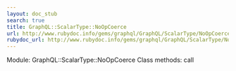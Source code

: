 ```yaml
---
layout: doc_stub
search: true
title: GraphQL::ScalarType::NoOpCoerce
url: http://www.rubydoc.info/gems/graphql/GraphQL/ScalarType/NoOpCoerce
rubydoc_url: http://www.rubydoc.info/gems/graphql/GraphQL/ScalarType/NoOpCoerce
---
```


Module: GraphQL::ScalarType::NoOpCoerce
Class methods:
call

